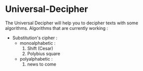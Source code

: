 # Universal-Decipher
The Universal Decipher will help you to decipher texts with some algorithms.
Algorithms that are currently working : 
  - Substitution's cipher :
    - monoalphabetic :
      1. Shift (Cesar)
      2. Polybius square
    - polyalphabetic :
      1. news to come

